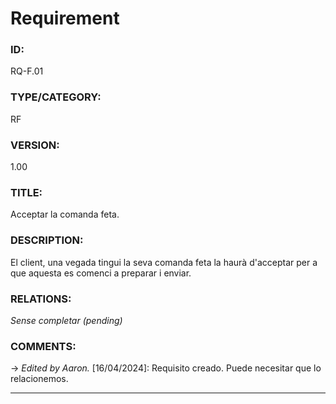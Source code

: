 # Requirement

### ID:
RQ-F.01
### TYPE/CATEGORY:
RF
### VERSION:
1.00
### TITLE:
Acceptar la comanda feta.
### DESCRIPTION:
El client, una vegada tingui la seva comanda feta la haurà d'acceptar per a que aquesta es comenci a preparar i enviar.
### RELATIONS:
*Sense completar (pending)*
### COMMENTS:
&rarr; *Edited by Aaron.* [16/04/2024]: Requisito creado. Puede necesitar que lo relacionemos.

---
